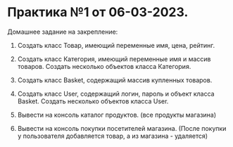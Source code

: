 # Практика №1 от 06-03-2023.

Домашнее задание на закрепление:

1) Создать класс Товар, имеющий переменные имя, цена, рейтинг.

2) Создать класс Категория, имеющий переменные имя и массив товаров. Создать несколько объектов класса Категория.

3) Создать класс Basket, содержащий массив купленных товаров.

4) Создать класс User, содержащий логин, пароль и объект класса Basket. Создать несколько объектов класса User.

5) Вывести на консоль каталог продуктов. (все продукты магазина)

6) Вывести на консоль покупки посетителей магазина. (После покупки у пользователя добавляется товар, а из магазина - удаляется)